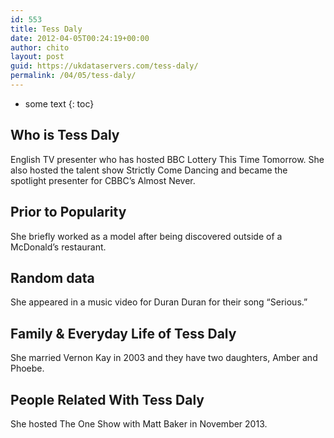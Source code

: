 ```yaml
---
id: 553
title: Tess Daly
date: 2012-04-05T00:24:19+00:00
author: chito
layout: post
guid: https://ukdataservers.com/tess-daly/
permalink: /04/05/tess-daly/
---
```


* some text
{: toc}
          
          
## Who is  Tess Daly
                  
                  
                  
English TV presenter who has hosted BBC Lottery This Time Tomorrow. She also hosted the talent show Strictly Come Dancing and became the spotlight presenter for CBBC&#8217;s Almost Never.
                  
                
                
                
## Prior to Popularity 
                  
                  
                  
She briefly worked as a model after being discovered outside of a McDonald&#8217;s restaurant.
                  
                
                
                
## Random data 
                  
                  
                  
She appeared in a music video for Duran Duran for their song &#8220;Serious.&#8221;
                  
                
                
                
## Family & Everyday Life of Tess Daly
                  
                  
                  
She married Vernon Kay in 2003 and they have two daughters, Amber and Phoebe. 
                  
                
                
                
## People Related With  Tess Daly
                  
                  
                  
She hosted The One Show with Matt Baker in November 2013.
                  
                
              
            
          
          
          
    
    
  
